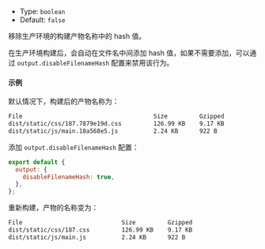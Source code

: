 - Type: `boolean`
- Default: `false`

移除生产环境的构建产物名称中的 hash 值。

在生产环境构建后，会自动在文件名中间添加 hash 值，如果不需要添加，可以通过 `output.disableFilenameHash` 配置来禁用该行为。

#### 示例

默认情况下，构建后的产物名称为：

```bash
File                                     Size         Gzipped
dist/static/css/187.7879e19d.css         126.99 KB    9.17 KB
dist/static/js/main.18a568e5.js          2.24 KB      922 B
```

添加 `output.disableFilenameHash` 配置：

```js
export default {
  output: {
    disableFilenameHash: true,
  },
};
```

重新构建，产物的名称变为：

```bash
File                            Size         Gzipped
dist/static/css/187.css         126.99 KB    9.17 KB
dist/static/js/main.js          2.24 KB      922 B
```

